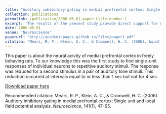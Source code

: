 ```yaml
---
title: "Auditory inhibitory gating in medial prefrontal cortex: Single unit and local field potential analysis."
collection: publications
permalink: /publication/2006-05-01-paper-title-number-1
excerpt: 'The results of the present study provide direct support for mPFC in sensory IG and show that the inhibition can persist over an extended period at both the LFP and single unit level.'
date: 2006-05-01
venue: 'Neuroscience'
paperurl: 'http://academicpages.github.io/files/paper1.pdf'
citation: 'Mears, R. P., Klein, A. C., & Cromwell, H. C. (2006). &quot;Auditory inhibitory gating in medial prefrontal cortex: Single unit and local field potential analysis. &quot; <i>Neuroscience</i>, 141(1), 47-65.'
---
```

This paper is about the neural acivity of medial prefrontal cortex in freely behaving rats. To our knowledge this was the first study to find single-unit responses of individual neurons to repetitive auditory stimuli. The response was reduced for a second stimulus in a pair of auditory tone stimuli. This reduction occurred at intervals equal to or less than 1 sec but not for 4 sec.

[Download paper here](http://academicpages.github.io/files/Mears_Nsci_2006.pdf)

Recommended citation: Mears, R. P., Klein, A. C., & Cromwell, H. C. (2006). Auditory inhibitory gating in medial prefrontal cortex: Single unit and local field potential analysis. <i>Neuroscience</i>, 141(1), 47-65.